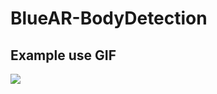# BlueAR-BodyDetection

Example use GIF
---

<p align="left">
    <img src="Media/screen_capture.gif">
</p>
